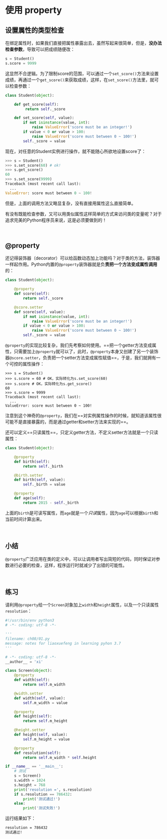 # 使用 property

## 设置属性的类型检查

在绑定属性时，如果我们直接把属性暴露出去，虽然写起来很简单，但是，**没办法检查参数**，导致可以把成绩随便改：

```python
s = Student()
s.score = 9999
```

这显然不合逻辑。为了限制score的范围，可以通过一个`set_score()`方法来设置成绩，再通过一个`get_score()`来获取成绩，这样，在`set_score()`方法里，就可以检查参数：

```python
class Student(object):

    def get_score(self):
         return self._score

    def set_score(self, value):
        if not isinstance(value, int):
            raise ValueError('score must be an integer!')
        if value < 0 or value > 100:
            raise ValueError('score must between 0 ~ 100!')
        self._score = value
```

现在，对任意的Student实例进行操作，就不能随心所欲地设置score了：

```python
>>> s = Student()
>>> s.set_score(60) # ok!
>>> s.get_score()
60
>>> s.set_score(9999)
Traceback (most recent call last):
  ...
ValueError: score must between 0 ~ 100!
```

但是，上面的调用方法又略显复杂，没有直接用属性这么直接简单。

有没有既能检查参数，又可以用类似属性这样简单的方式来访问类的变量呢？对于追求完美的Python程序员来说，这是必须要做到的！

<br>

## @property

还记得装饰器（decorator）可以给函数动态加上功能吗？对于类的方法，装饰器一样起作用。Python内置的`@property`装饰器就是负**责把一个方法变成属性调用**的：

```python
class Student(object):

    @property
    def score(self):
        return self._score

    @score.setter
    def score(self, value):
        if not isinstance(value, int):
            raise ValueError('score must be an integer!')
        if value < 0 or value > 100:
            raise ValueError('score must between 0 ~ 100!')
        self._score = value
```

`@property`的实现比较复杂，我们先考察如何使用。==把一个getter方法变成属性，只需要加上`@property`就可以了，此时，`@property`本身又创建了另一个装饰器`@score.setter`，负责把一个setter方法变成属性赋值==，于是，我们就拥有一个可控的属性操作：

```
>>> s = Student()
>>> s.score = 60 # OK，实际转化为s.set_score(60)
>>> s.score # OK，实际转化为s.get_score()
60
>>> s.score = 9999
Traceback (most recent call last):
  ...
ValueError: score must between 0 ~ 100!
```

注意到这个神奇的`@property`，我们在==对实例属性操作的时候，就知道该属性很可能不是直接暴露的，而是通过getter和setter方法来实现的==。

还可以定义==只读属性==，只定义getter方法，不定义setter方法就是一个只读属性：

```python
class Student(object):

    @property
    def birth(self):
        return self._birth

    @birth.setter
    def birth(self, value):
        self._birth = value

    @property
    def age(self):
        return 2015 - self._birth
```

上面的`birth`是可读写属性，而`age`就是一个*只读*属性，因为`age`可以根据`birth`和当前时间计算出来。

<br>

## 小结

`@property`广泛应用在类的定义中，可以让调用者写出简短的代码，同时保证对参数进行必要的检查，这样，程序运行时就减少了出错的可能性。

<br>

## 练习

请利用`@property`给一个`Screen`对象加上`width`和`height`属性，以及一个只读属性`resolution`：

```python
#!/usr/bin/env python3
# -*- coding: utf-8 -*-

'''
filename: ch08/01.py
message: notes for liaoxuefeng in learning pyhon 3.7
'''

# -*- coding: utf-8 -*-
__author__ = 'xi'

class Screen(object):
    @property
    def width(self):
        return self.m_width

    @width.setter
    def width(self, value):
        self.m_width = value

    @property
    def height(self):
        return self.m_height

    @height.setter
    def height(self, value):
        self.m_height = value

    @property
    def resolution(self):
        return self.m_width * self.height

if __name__ == '__main__':
    # 测试
    s = Screen()
    s.width = 1024
    s.height = 768
    print('resolution =', s.resolution)
    if s.resolution == 786432:
        print('测试通过!')
    else:
        print('测试失败!')
```

运行结果如下：

```sh
resolution = 786432
测试通过!
```





